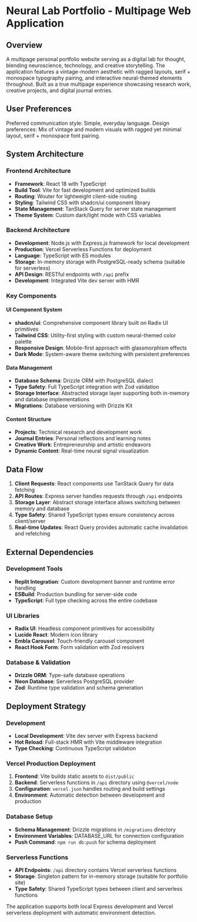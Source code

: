 # Neural Lab Portfolio - Multipage Web Application

## Overview

A multipage personal portfolio website serving as a digital lab for thought, blending neuroscience, technology, and creative storytelling. The application features a vintage-modern aesthetic with ragged layouts, serif + monospace typography pairing, and interactive neural-themed elements throughout. Built as a true multipage experience showcasing research work, creative projects, and digital journal entries.

## User Preferences

Preferred communication style: Simple, everyday language.
Design preferences: Mix of vintage and modern visuals with ragged yet minimal layout, serif + monospace font pairing.

## System Architecture

### Frontend Architecture
- **Framework**: React 18 with TypeScript
- **Build Tool**: Vite for fast development and optimized builds
- **Routing**: Wouter for lightweight client-side routing
- **Styling**: Tailwind CSS with shadcn/ui component library
- **State Management**: TanStack Query for server state management
- **Theme System**: Custom dark/light mode with CSS variables

### Backend Architecture
- **Development**: Node.js with Express.js framework for local development
- **Production**: Vercel Serverless Functions for deployment
- **Language**: TypeScript with ES modules
- **Storage**: In-memory storage with PostgreSQL-ready schema (suitable for serverless)
- **API Design**: RESTful endpoints with `/api` prefix
- **Development**: Integrated Vite dev server with HMR

### Key Components

#### UI Component System
- **shadcn/ui**: Comprehensive component library built on Radix UI primitives
- **Tailwind CSS**: Utility-first styling with custom neural-themed color palette
- **Responsive Design**: Mobile-first approach with glassmorphism effects
- **Dark Mode**: System-aware theme switching with persistent preferences

#### Data Management
- **Database Schema**: Drizzle ORM with PostgreSQL dialect
- **Type Safety**: Full TypeScript integration with Zod validation
- **Storage Interface**: Abstracted storage layer supporting both in-memory and database implementations
- **Migrations**: Database versioning with Drizzle Kit

#### Content Structure
- **Projects**: Technical research and development work
- **Journal Entries**: Personal reflections and learning notes
- **Creative Work**: Entrepreneurship and artistic endeavors
- **Dynamic Content**: Real-time neural signal visualization

## Data Flow

1. **Client Requests**: React components use TanStack Query for data fetching
2. **API Routes**: Express server handles requests through `/api` endpoints
3. **Storage Layer**: Abstract storage interface allows switching between memory and database
4. **Type Safety**: Shared TypeScript types ensure consistency across client/server
5. **Real-time Updates**: React Query provides automatic cache invalidation and refetching

## External Dependencies

### Development Tools
- **Replit Integration**: Custom development banner and runtime error handling
- **ESBuild**: Production bundling for server-side code
- **TypeScript**: Full type checking across the entire codebase

### UI Libraries
- **Radix UI**: Headless component primitives for accessibility
- **Lucide React**: Modern icon library
- **Embla Carousel**: Touch-friendly carousel component
- **React Hook Form**: Form validation with Zod resolvers

### Database & Validation
- **Drizzle ORM**: Type-safe database operations
- **Neon Database**: Serverless PostgreSQL provider
- **Zod**: Runtime type validation and schema generation

## Deployment Strategy

### Development
- **Local Development**: Vite dev server with Express backend
- **Hot Reload**: Full-stack HMR with Vite middleware integration
- **Type Checking**: Continuous TypeScript validation

### Vercel Production Deployment
1. **Frontend**: Vite builds static assets to `dist/public`
2. **Backend**: Serverless functions in `/api` directory using `@vercel/node`
3. **Configuration**: `vercel.json` handles routing and build settings
4. **Environment**: Automatic detection between development and production

### Database Setup
- **Schema Management**: Drizzle migrations in `/migrations` directory
- **Environment Variables**: DATABASE_URL for connection configuration
- **Push Command**: `npm run db:push` for schema deployment

### Serverless Functions
- **API Endpoints**: `/api` directory contains Vercel serverless functions
- **Storage**: Singleton pattern for in-memory storage (suitable for portfolio site)
- **Type Safety**: Shared TypeScript types between client and serverless functions

The application supports both local Express development and Vercel serverless deployment with automatic environment detection.
